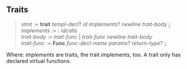 ## Traits

> *stmt* := **trait** *templ-decl*? *id* *implements*? *newline* *trait-body* **;**\
> *implements* := **:** *idcalls*\
> *trait-body* := *trait-func* | *trait-func* *newline* *trait-body*\
> *trait-func* := **Func** *func-decl-name* *params*? *return-type*? **;**

Where: *implements* are traits, the trait implements, too. A trait only has
declared virtual functions.
